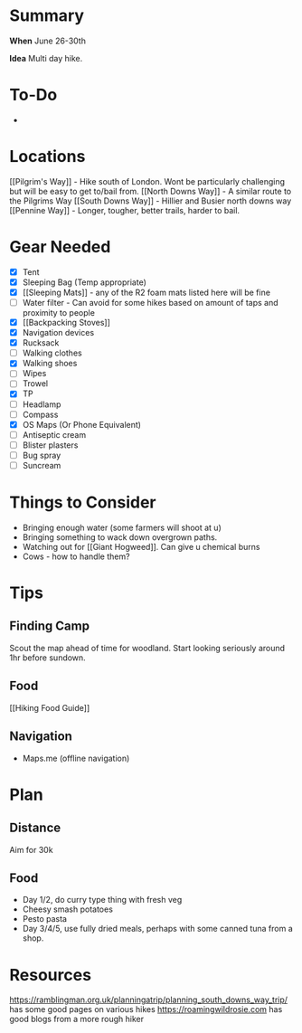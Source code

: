 # Summary
**When** June 26-30th

**Idea**
Multi day hike.

# To-Do
-
# Locations
[[Pilgrim's Way]] - Hike south of London. Wont be particularly challenging but will be easy to get to/bail from.
[[North Downs Way]] - A similar route to the Pilgrims Way
[[South Downs Way]] - Hillier and Busier north downs way
[[Pennine Way]] - Longer, tougher, better trails, harder to bail. 

# Gear Needed
- [x] Tent
- [x] Sleeping Bag (Temp appropriate)
- [x] [[Sleeping Mats]] - any of the R2 foam mats listed here will be fine
- [ ] Water filter - Can avoid for some hikes based on amount of taps and proximity to people
- [x] [[Backpacking Stoves]]
- [x] Navigation devices 
- [x] Rucksack
- [ ] Walking clothes
- [x] Walking shoes
- [ ] Wipes
- [ ] Trowel
- [x] TP
- [ ] Headlamp
- [ ] Compass
- [x] OS Maps (Or Phone Equivalent)
- [ ] Antiseptic cream
- [ ] Blister plasters
- [ ] Bug spray
- [ ] Suncream
# Things to Consider
- Bringing enough water (some farmers will shoot at u)
- Bringing something to wack down overgrown paths.
- Watching out for [[Giant Hogweed]]. Can give u chemical burns
- Cows - how to handle them?
# Tips
## Finding Camp
Scout the map ahead of time for woodland. Start looking seriously around 1hr before sundown.
## Food
[[Hiking Food Guide]]
## Navigation
- Maps.me (offline navigation)
# Plan
## Distance
Aim for 30k 
## Food
- Day 1/2, do curry type thing with fresh veg
- Cheesy smash potatoes
- Pesto pasta
- Day 3/4/5, use fully dried meals, perhaps with some canned tuna from a shop.
# Resources
https://ramblingman.org.uk/planningatrip/planning_south_downs_way_trip/ has some good pages on various hikes
https://roamingwildrosie.com has good blogs from a more rough hiker

